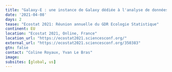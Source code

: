 ```yaml
---
title: "Galaxy-E : une instance de Galaxy dédiée à l'analyse de données en Ecologie"
date: '2021-04-08'
days: 2
tease: "Ecostat 2021: Réunion annuelle du GDR Ecologie Statistique"
continent: EU
location: "Ecostat 2021, Online, France"
location_url: "https://ecostat2021.sciencesconf.org/"
external_url: "https://ecostat2021.sciencesconf.org/350383"
gtn: false
contact: "Coline Royaux, Yvan Le Bras"
image:
subsites: [global, us]
---
```

